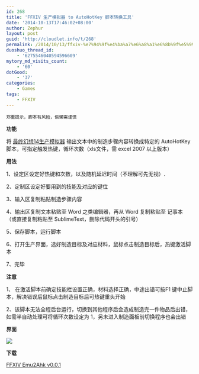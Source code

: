 ```yaml
---
id: 268
title: 'FFXIV 生产模拟器 to AutoHotKey 脚本转换工具'
date: '2014-10-13T17:46:02+08:00'
author: Zephur
layout: post
guid: 'http://cloudlet.info/t/268'
permalink: /2014/10/13/ffxiv-%e7%94%9f%e4%ba%a7%e6%a8%a1%e6%8b%9f%e5%99%a8-to-autohotkey-%e8%84%9a%e6%9c%ac%e8%bd%ac%e6%8d%a2%e5%b7%a5%e5%85%b7/
duoshuo_thread_id:
    - '6275546040594596609'
mytory_md_visits_count:
    - '60'
dotGood:
    - '37'
categories:
    - Games
tags:
    - FFXIV
---
```


`郑重提示，脚本有风险，偷懒需谨慎`

**功能**

将 [最终幻想14生产模拟器](http://shendeng.17173.com/ff14/emu/) 输出文本中的制造步骤内容转换成特定的 AutoHotKey 脚本，可指定触发热键，循环次数（xls文件，需 excel 2007 以上版本）

<!--more-->

**用法**

1、设定区设定好热键和次数，以及随机延迟时间（不理解可先无视）.

2、定制区设定好要用到的技能及对应的键位

3、输入区复制粘贴制造步骤内容

4、输出区复制文本粘贴至 Word 之类编辑器，再从 Word 复制粘贴至 记事本 （或直接复制粘贴至 SublimeText，删除代码开头的引号）

5、保存脚本，运行脚本

6、打开生产界面，选好制造目标及对应材料，鼠标点击制造目标后，热键激活脚本

7、完毕

**注意**

1、 在激活脚本前确定技能栏设置正确，材料选择正确，中途出错可按F1 键中止脚本，解决错误后鼠标点击制造目标后可热键重头开始

2、该脚本无法全程后台运行，切换到其他程序后会造成制造完一件物品后出错，如需半自动处理可将循环次数设定为 1，另未进入制造面板前切换程序也会出错

**界面**

[![](http://s0.cloudlet.info/201410/2840/47747_z.jpg)](http://s0.cloudlet.info/201410/2840/47747_o.jpg)

**下载**

[FFXIV Emu2Ahk v0.0.1](http://pan.baidu.com/s/1bn4bxFL)